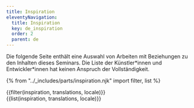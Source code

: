 ```yaml
---
title: Inspiration
eleventyNavigation:
  title: Inspiration
  key: de_inspiration
  order: 2
  parent: de
---
```


Die folgende Seite enthält eine Auswahl von Arbeiten mit Beziehungen zu den Inhalten dieses Seminars. Die Liste der Künstler\*innen und Entwickler\*innen hat keinen Anspruch der Vollständigkeit.

{% from "../_includes/parts/inspiration.njk" import filter, list %}

<div id="inspiration-filter">
{{filter(inspiration, translations, locale)}}
</div>

<div id="inspiration-list">
{{list(inspiration, translations, locale)}}
</div>